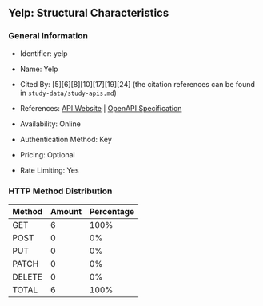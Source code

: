 ## Yelp: Structural Characteristics

### General Information

- Identifier: yelp

- Name: Yelp

- Cited By: [5][6][8][10][17][19][24] (the citation references can be found in `study-data/study-apis.md`)

- References: [API Website](https://docs.developer.yelp.com) | [OpenAPI Specification](https://www.postman.com/api-evangelist/yelp/collection/27ym6ew/yelp-v3)

- Availability: Online

- Authentication Method: Key

- Pricing: Optional

- Rate Limiting: Yes

### HTTP Method Distribution

| Method | Amount | Percentage |
|--------|--------|------------|
| GET | 6 | 100% |
| POST | 0 | 0% |
| PUT | 0 | 0% |
| PATCH | 0 | 0% |
| DELETE | 0 | 0% |
| TOTAL | 6 | 100% |
